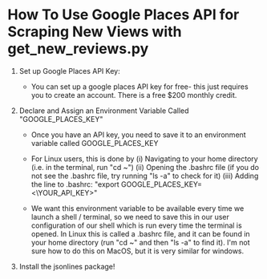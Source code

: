 # How To Use Google Places API for Scraping New Views with get_new_reviews.py 

1. Set up Google Places API Key:
    - You can set up a google places API key for free- this just requires you to create an account. There is a free $200 monthly credit. 

2. Declare and Assign an Environment Variable Called "GOOGLE_PLACES_KEY"
    - Once you have an API key, you need to save it to an environment variable called GOOGLE_PLACES_KEY
     - For Linux users, this is done by 
        (i) Navigating to your home directory (i.e. in the terminal, run "cd ~")
        (ii) Opening the .bashrc file (if you do not see the .bashrc file, try running "ls -a" to check for it)
        (iii) Adding the line to .bashrc: "export GOOGLE_PLACES_KEY=<\YOUR_API_KEY>" 

    - We want this environment variable to be available every time we launch a shell / terminal, so 
    we need to save this in our user configuration of our shell which is run every time the terminal is opened. In Linux 
    this is called a .bashrc file, and it can be found in your home directory (run "cd ~" and then "ls -a" to find it).
    I'm not sure how to do this on MacOS, but it is very similar for windows. 

3. Install the jsonlines package! 